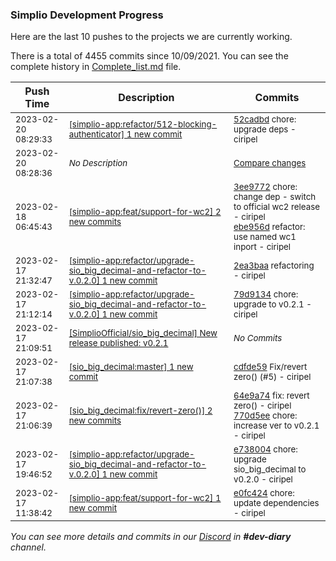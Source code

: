 
### Simplio Development Progress

Here are the last 10 pushes to the projects we are currently working.

There is a total of 4455 commits since 10/09/2021. You can see the complete history in
 [Complete_list.md](Complete_list.md) file.

| Push Time | Description | Commits |
| --- | --- | --- |
| <sub>2023-02-20 08:29:33</sub> | <sub>[[simplio-app:refactor/512\-blocking\-authenticator] 1 new commit](https://github.com/SimplioOfficial/simplio-app/commit/52cadbdb784824fcbed9f2fbc0b66dbc8ffc9cd7)</sub> | <sub>[52cadbd](https://github.com/SimplioOfficial/simplio-app/commit/52cadbdb784824fcbed9f2fbc0b66dbc8ffc9cd7) chore: upgrade deps - ciripel</sub> |
| <sub>2023-02-20 08:28:36</sub> | <sub>_No Description_</sub> | <sub>[Compare changes](https://github.com/SimplioOfficial/simplio-app/compare/bcaa425cd9fb...a5842b102ae5)</sub> |
| <sub>2023-02-18 06:45:43</sub> | <sub>[[simplio-app:feat/support\-for\-wc2] 2 new commits](https://github.com/SimplioOfficial/simplio-app/compare/e0fc424d4fa9...ebe956db59c3)</sub> | <sub>[3ee9772](https://github.com/SimplioOfficial/simplio-app/commit/3ee97720c7911bf2498ab44a4a506fbcd16822f3) chore: change dep - switch to official wc2 release - ciripel<br>[ebe956d](https://github.com/SimplioOfficial/simplio-app/commit/ebe956db59c3b3ac8eadef93e7065eb6df1a435e) refactor: use named wc1 inport - ciripel</sub> |
| <sub>2023-02-17 21:32:47</sub> | <sub>[[simplio-app:refactor/upgrade\-sio\_big\_decimal\-and\-refactor\-to\-v\.0\.2\.0] 1 new commit](https://github.com/SimplioOfficial/simplio-app/commit/2ea3baa11ff9e1f2dcde8f6688b4fc13d3d947e7)</sub> | <sub>[2ea3baa](https://github.com/SimplioOfficial/simplio-app/commit/2ea3baa11ff9e1f2dcde8f6688b4fc13d3d947e7) refactoring - ciripel</sub> |
| <sub>2023-02-17 21:12:14</sub> | <sub>[[simplio-app:refactor/upgrade\-sio\_big\_decimal\-and\-refactor\-to\-v\.0\.2\.0] 1 new commit](https://github.com/SimplioOfficial/simplio-app/commit/79d91344fbe3edaffb05f7d2e8bcb5016fba8843)</sub> | <sub>[79d9134](https://github.com/SimplioOfficial/simplio-app/commit/79d91344fbe3edaffb05f7d2e8bcb5016fba8843) chore: upgrade to v0.2.1 - ciripel</sub> |
| <sub>2023-02-17 21:09:51</sub> | <sub>[[SimplioOfficial/sio_big_decimal] New release published: v0\.2\.1](https://github.com/SimplioOfficial/sio_big_decimal/releases/tag/v0.2.1)</sub> | <sub>_No Commits_</sub> |
| <sub>2023-02-17 21:07:38</sub> | <sub>[[sio_big_decimal:master] 1 new commit](https://github.com/SimplioOfficial/sio_big_decimal/commit/cdfde59befd07be10741ce4b0c8dbd561b14502d)</sub> | <sub>[cdfde59](https://github.com/SimplioOfficial/sio_big_decimal/commit/cdfde59befd07be10741ce4b0c8dbd561b14502d) Fix/revert zero() (#5) - ciripel</sub> |
| <sub>2023-02-17 21:06:39</sub> | <sub>[[sio_big_decimal:fix/revert\-zero\(\)] 2 new commits](https://github.com/SimplioOfficial/sio_big_decimal/compare/d2bbc1d5e915...770d5eea6658)</sub> | <sub>[64e9a74](https://github.com/SimplioOfficial/sio_big_decimal/commit/64e9a7447e3641a89bf2d5800e8a2613c55ae03c) fix: revert zero() - ciripel<br>[770d5ee](https://github.com/SimplioOfficial/sio_big_decimal/commit/770d5eea6658d5126a1cef48df01fffa81c0494b) chore: increase ver to v0.2.1 - ciripel</sub> |
| <sub>2023-02-17 19:46:52</sub> | <sub>[[simplio-app:refactor/upgrade\-sio\_big\_decimal\-and\-refactor\-to\-v\.0\.2\.0] 1 new commit](https://github.com/SimplioOfficial/simplio-app/commit/e738004e514e93e6d32def5ae57ad54a158e5d15)</sub> | <sub>[e738004](https://github.com/SimplioOfficial/simplio-app/commit/e738004e514e93e6d32def5ae57ad54a158e5d15) chore: upgrade sio_big_decimal to v0.2.0 - ciripel</sub> |
| <sub>2023-02-17 11:38:42</sub> | <sub>[[simplio-app:feat/support\-for\-wc2] 1 new commit](https://github.com/SimplioOfficial/simplio-app/commit/e0fc424d4fa952f913e5522f115614efd6f3804e)</sub> | <sub>[e0fc424](https://github.com/SimplioOfficial/simplio-app/commit/e0fc424d4fa952f913e5522f115614efd6f3804e) chore: update dependencies - ciripel</sub> |

_You can see more details and commits in our [Discord](https://discord.gg/aKhjuwZmdP) in **#dev-diary** channel._
